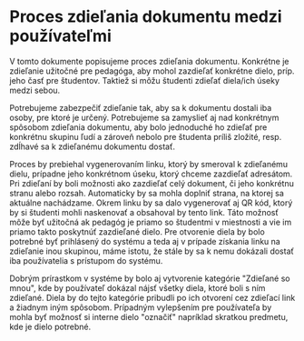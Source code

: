 # Proces zdieľania dokumentu medzi používateľmi

V tomto dokumente popisujeme proces zdieľania dokumentu. Konkrétne je zdieľanie užitočné pre pedagóga, 
aby mohol zazdieľať konkrétne dielo, príp. jeho časť pre študentov. 
Taktiež si môžu študenti zdieľať diela/ich úseky medzi sebou.

Potrebujeme zabezpečiť zdieľanie tak, aby sa k dokumentu dostali iba osoby, pre ktoré je určený. 
Potrebujeme sa zamyslieť aj nad konkrétnym spôsobom zdieľania dokumentu, 
aby bolo jednoduché ho zdieľať pre konkrétnu skupinu ľudí a
zároveň nebolo pre študenta príliš zložité, resp. zdĺhavé sa k zdieľanému dokumentu dostať.

Proces by prebiehal vygenerovaním linku, ktorý by smeroval k zdieľanému dielu, 
prípadne jeho konkrétnom úseku, ktorý chceme zazdieľať adresátom.
Pri zdieľaní by boli možnosti ako zazdieľať celý dokument, či jeho konkrétnu stranu alebo rozsah. 
Automaticky by sa mohla doplniť strana, na ktorej sa aktuálne nachádzame.
Okrem linku by sa dalo vygenerovať aj QR kód, ktorý by si študenti mohli naskenovať a
obsahoval by tento link. Táto možnosť môže byť užitočná ak pedagóg je priamo so 
študentmi v miestnosti a vie im priamo takto poskytnúť zazdieľané dielo.
Pre otvorenie diela by bolo potrebné byť prihlásený do systému a teda aj 
v prípade získania linku na zdieľanie inou skupinou, máme istotu, že stále by sa k nemu 
dokázali dostať iba používatelia s prístupom do systému.

Dobrým prírastkom v systéme by bolo aj vytvorenie kategórie "Zdieľané so mnou", kde 
by používateľ dokázal nájsť všetky diela, ktoré boli s ním zdieľané.
Diela by do tejto kategórie pribudli po ich otvorení cez zdieľací link a žiadnym iným spôsobom. 
Prípadným vylepšením pre používateľa by mohla byť možnosť si interne dielo 
"označiť" napríklad skratkou predmetu, kde je dielo potrebné.

